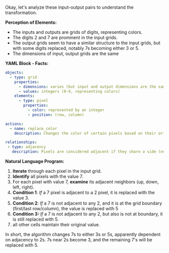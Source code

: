 Okay, let's analyze these input-output pairs to understand the transformation.

**Perception of Elements:**

*   The inputs and outputs are grids of digits, representing colors.
*   The digits 2 and 7 are prominent in the input grids.
*   The output grids seem to have a similar structure to the input grids, but with some digits replaced, notably 7s becoming either 3 or 5.
*  The dimensions of input, output grids are the same

**YAML Block - Facts:**


```yaml
objects:
  - type: grid
    properties:
      - dimensions: varies (but input and output dimensions are the same for each pair)
      - values: integers (0-9, representing colors)
    elements:
      - type: pixel
        properties:
          - color: represented by an integer
          - position: (row, column)

actions:
  - name: replace_color
    description: Changes the color of certain pixels based on their original color and surrounding context.

relationships:
 - type: adjacency
   description: Pixels are considered adjacent if they share a side (not diagonally).

```


**Natural Language Program:**

1.  **Iterate** through each pixel in the input grid.
2.  **Identify** all pixels with the value 7.
3.  For each pixel with value 7, **examine** its adjacent neighbors (up, down, left, right).
4. **Condition 1**: *If* a 7 pixel is adjacent to a 2 pixel, it is replaced with the value 3.
5.  **Condition 2**: *If* a 7 is not adjacent to any 2, and it is at the grid boundary (first/last row/column), the value is replaced with 5
6. **Condition 3:** *If* a 7 is not adjacent to any 2, but also is not at boundary, it is still replaced with 5.
7. all other cells maintain their original value.

In short, the algorithm changes 7s to either 3s or 5s, apparently dependent on adjacency to 2s. 7s near 2s become 3, and the remaining 7's will be replaced with 5.
